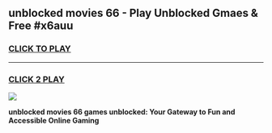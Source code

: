 
## unblocked movies 66 - Play Unblocked Gmaes & Free #x6auu
<h3>
<a href="https://news.freeplayer.one?title=unblocked_movies_66&ref=03M">CLICK TO PLAY</a></h3>
<hr>

<h3>
<a href="https://news.freeplayer.one?title=unblocked_movies_66&ref=03M">CLICK 2 PLAY</a>
  
</h3>

<a href="https://news.freeplayer.one?title=unblocked_movies_66&ref=03M"><img src="https://clearcache.store/games.png"></a>


**unblocked movies 66 games unblocked: Your Gateway to Fun and Accessible Online Gaming**
